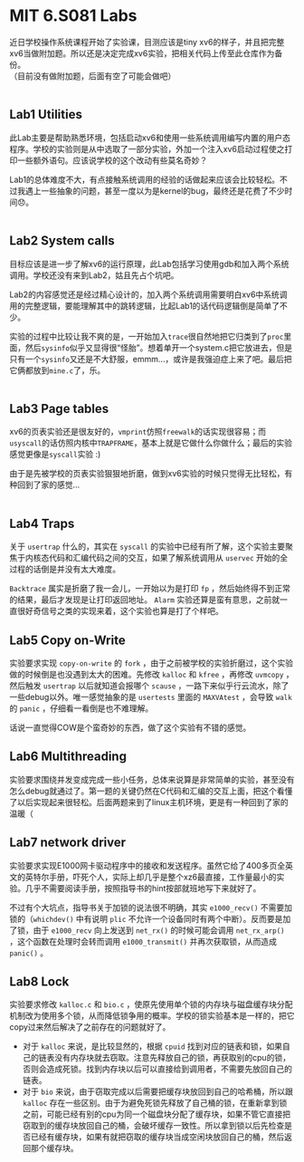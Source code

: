 # MIT 6.S081 Labs

近日学校操作系统课程开始了实验课，目测应该是tiny xv6的样子，并且把完整xv6当做附加题。所以还是决定完成xv6实验，把相关代码上传至此仓库作为备份。<br>
（目前没有做附加题，后面有空了可能会做吧）<br><br>

## Lab1 Utilities
此Lab主要是帮助熟悉环境，包括启动xv6和使用一些系统调用编写内置的用户态程序。学校的实验则是从中选取了一部分实验，外加一个注入xv6启动过程使之打印一些额外语句。应该说学校的这个改动有些莫名奇妙？

Lab1的总体难度不大，有点接触系统调用的经验的话做起来应该会比较轻松。不过我遇上一些抽象的问题，甚至一度以为是kernel的bug，最终还是花费了不少时间😞。<br><br>

## Lab2 System calls
目标应该是进一步了解xv6的运行原理，此Lab包括学习使用gdb和加入两个系统调用。学校还没有来到Lab2，姑且先占个坑吧。

Lab2的内容感觉还是经过精心设计的，加入两个系统调用需要明白xv6中系统调用的完整逻辑，要能理解其中的跳转逻辑，比起Lab1的话代码逻辑倒是简单了不少。

实验的过程中比较让我不爽的是，一开始加入`trace`很自然地把它归类到了`proc`里面，然后`sysinfo`似乎又显得很“怪胎”。想着单开一个system.c把它放进去，但是只有一个`sysinfo`又还是不大舒服，emmm...，或许是我强迫症上来了吧。最后把它俩都放到`mine.c`了，乐。<br><br>

## Lab3 Page tables
xv6的页表实验还是很友好的，`vmprint`仿照`freewalk`的话实现很容易；而`usyscall`的话仿照内核中`TRAPFRAME`，基本上就是它做什么你做什么；最后的实验感觉更像是`syscall`实验 :)

由于是先被学校的页表实验狠狠地折磨，做到xv6实验的时候只觉得无比轻松，有种回到了家的感觉...<br><br>

## Lab4 Traps
关于 `usertrap` 什么的，其实在 `syscall` 的实验中已经有所了解，这个实验主要聚焦于内核态代码和汇编代码之间的交互，如果了解系统调用从 `uservec` 开始的全过程的话倒是并没有太大难度。

`Backtrace` 属实是折磨了我一会儿，一开始以为是打印 `fp` ，然后始终得不到正常的结果，最后才发现是让打印返回地址。 `Alarm` 实验还算是蛮有意思，之前就一直很好奇信号之类的实现来着，这个实验也算是打了个样吧。

## Lab5 Copy on-Write
实验要求实现 `copy-on-write` 的 `fork` ，由于之前被学校的实验折磨过，这个实验做的时候倒是也没遇到太大的困难。先修改 `kalloc` 和 `kfree` ，再修改 `uvmcopy` ，然后触发 `usertrap` 以后就知道会报哪个 `scause` ，一路下来似乎行云流水，除了一些debug以外。唯一感觉抽象的是 `usertests` 里面的 `MAXVAtest` ，会导致 `walk` 的 `panic` ，仔细看一看倒是也不难理解。

话说一直觉得COW是个蛮奇妙的东西，做了这个实验有不错的感觉。

## Lab6 Multithreading
实验要求围绕并发变成完成一些小任务，总体来说算是非常简单的实验，甚至没有怎么debug就通过了。第一题的关键仍然在C代码和汇编的交互上面，把这个看懂了以后实现起来很轻松。后面两题来到了linux主机环境，更是有一种回到了家的温暖（

## Lab7 network driver
实验要求实现E1000网卡驱动程序中的接收和发送程序。虽然它给了400多页全英文的英特尔手册，吓死个人，实际上却几乎是整个xz6最直接，工作量最小的实验。几乎不需要阅读手册，按照指导书的hint按部就班地写下来就好了。

不过有个大坑点，指导书关于加锁的说法很不明确，其实 `e1000_recv()` 不需要加锁的（`whichdev()` 中有说明 `plic` 不允许一个设备同时有两个中断）。反而要是加了锁，由于 `e1000_recv` 向上发送到 `net_rx()` 的时候可能会调用 `net_rx_arp()` ，这个函数在处理时会转而调用 `e1000_transmit()` 并再次获取锁，从而造成 `panic()` 。

## Lab8 Lock
实验要求修改 `kalloc.c` 和 `bio.c` ，使原先使用单个锁的内存块与磁盘缓存块分配机制改为使用多个锁，从而降低锁争用的概率。学校的锁实验基本是一样的，把它copy过来然后解决了之前存在的问题就好了。
- 对于 `kalloc` 来说，是比较显然的，根据 `cpuid` 找到对应的链表和锁，如果自己的链表没有内存块就去窃取。注意先释放自己的锁，再获取别的cpu的锁，否则会造成死锁。找到内存块以后可以直接给到调用者，不需要先放回自己的链表。
- 对于 `bio` 来说，由于窃取完成以后需要把缓存块放回到自己的哈希桶，所以跟 `kalloc` 存在一些区别。由于为避免死锁先释放了自己桶的锁，在重新拿到锁之前，可能已经有别的cpu为同一个磁盘块分配了缓存块，如果不管它直接把窃取到的缓存块放回自己的桶，会破坏缓存一致性。所以拿到锁以后先检查是否已经有缓存块，如果有就把窃取的缓存块当成空闲块放回自己的桶，然后返回那个缓存块。